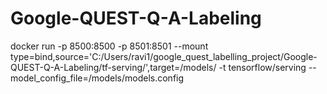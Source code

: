 # Google-QUEST-Q-A-Labeling
docker run -p 8500:8500 -p 8501:8501 --mount type=bind,source='C:/Users/ravi1/google_quest_labelling_project/Google-QUEST-Q-A-Labeling/tf-serving/',target=/models/ -t tensorflow/serving --model_config_file=/models/models.config
